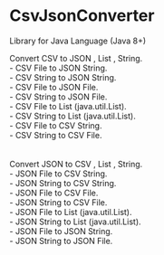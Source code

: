 # CsvJsonConverter
Library for Java Language (Java 8+)

Convert CSV to JSON , List , String.<br />
	- CSV File to JSON String.<br />
	- CSV String to JSON String.<br />
	- CSV File to JSON File.<br />
	- CSV String to JSON File.<br />
	- CSV File to List (java.util.List).<br />
	- CSV String to List (java.util.List).<br />
	- CSV File to CSV String.<br />
	- CSV String to CSV File.<br />
	<br /><br />
Convert JSON to CSV , List , String.<br />
	- JSON File to CSV String.<br />
	- JSON String to CSV String.<br />
	- JSON File to CSV File.<br />
	- JSON String to CSV File.<br />
	- JSON File to List (java.util.List).<br />
	- JSON String to List (java.util.List).<br />
	- JSON File to JSON String.<br />
	- JSON String to JSON File.<br />
		